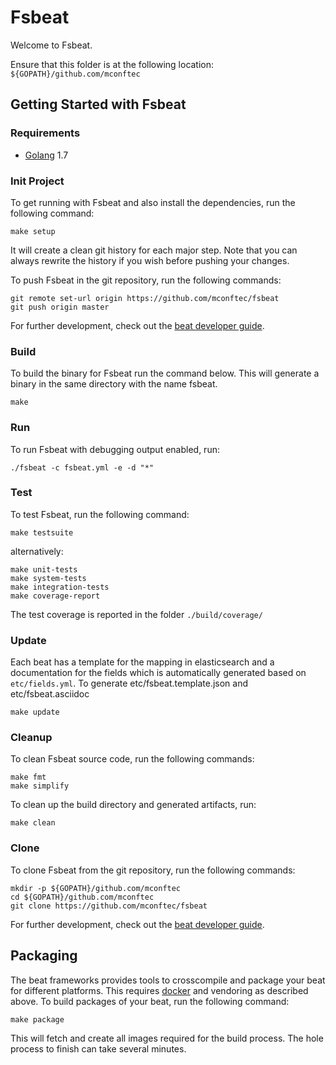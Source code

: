 # Fsbeat

Welcome to Fsbeat.

Ensure that this folder is at the following location:
`${GOPATH}/github.com/mconftec`

## Getting Started with Fsbeat

### Requirements

* [Golang](https://golang.org/dl/) 1.7

### Init Project
To get running with Fsbeat and also install the
dependencies, run the following command:

```
make setup
```

It will create a clean git history for each major step. Note that you can always rewrite the history if you wish before pushing your changes.

To push Fsbeat in the git repository, run the following commands:

```
git remote set-url origin https://github.com/mconftec/fsbeat
git push origin master
```

For further development, check out the [beat developer guide](https://www.elastic.co/guide/en/beats/libbeat/current/new-beat.html).

### Build

To build the binary for Fsbeat run the command below. This will generate a binary
in the same directory with the name fsbeat.

```
make
```


### Run

To run Fsbeat with debugging output enabled, run:

```
./fsbeat -c fsbeat.yml -e -d "*"
```


### Test

To test Fsbeat, run the following command:

```
make testsuite
```

alternatively:
```
make unit-tests
make system-tests
make integration-tests
make coverage-report
```

The test coverage is reported in the folder `./build/coverage/`

### Update

Each beat has a template for the mapping in elasticsearch and a documentation for the fields
which is automatically generated based on `etc/fields.yml`.
To generate etc/fsbeat.template.json and etc/fsbeat.asciidoc

```
make update
```


### Cleanup

To clean  Fsbeat source code, run the following commands:

```
make fmt
make simplify
```

To clean up the build directory and generated artifacts, run:

```
make clean
```


### Clone

To clone Fsbeat from the git repository, run the following commands:

```
mkdir -p ${GOPATH}/github.com/mconftec
cd ${GOPATH}/github.com/mconftec
git clone https://github.com/mconftec/fsbeat
```


For further development, check out the [beat developer guide](https://www.elastic.co/guide/en/beats/libbeat/current/new-beat.html).


## Packaging

The beat frameworks provides tools to crosscompile and package your beat for different platforms. This requires [docker](https://www.docker.com/) and vendoring as described above. To build packages of your beat, run the following command:

```
make package
```

This will fetch and create all images required for the build process. The hole process to finish can take several minutes.
